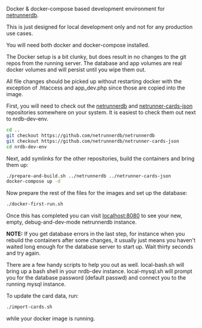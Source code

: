 Docker & docker-compose based development environment for
[netrunnerdb](https://github.com/netrunnerdb/netrunnerdb).

This is just designed for local development only and not for any production use cases.

You will need both docker and docker-compose installed.

The Docker setup is a bit clunky, but does result in no changes to the git
repos from the running server. The database and app volumes are real docker
volumes and will persist until you wipe them out.

All file changes should be picked up without restarting docker with the
exception of .htaccess and app_dev.php since those are copied into the image.

First, you will need to check out the
[netrunnerdb](https://github.com/netrunnerdb/netrunnerdb) and
[netrunner-cards-json](https://github.com/netrunnerdb/netrunner-cards-json)
repositories somewhere on your system. It is easiest to check them out next to
nrdb-dev-env.

```sh
cd ..
git checkout https://github.com/netrunnerdb/netrunnerdb
git checkout https://github.com/netrunnerdb/netrunner-cards-json
cd nrdb-dev-env
```

Next, add symlinks for the other repositories, build the containers and bring
them up:

```sh
./prepare-and-build.sh ../netrunnerdb ../netrunner-cards-json
docker-compose up -d
```

Now prepare the rest of the files for the images and set up the database:
```sh
./docker-first-run.sh
```

Once this has completed you can visit [localhost:8080](http://localhost:8080)
to see your new, empty, debug-and-dev-mode netrunnerdb instance.

**NOTE:** If you get database errors in the last step, for instance when you
rebuild the containers after some changes, it usually just means you haven't
waited long enough for the database server to start up. Wait thirty seconds and
try again.

There are  a few handy scripts to help you out as well.  local-bash.sh will bring up
a bash shell in your nrdb-dev instance. local-mysql.sh will prompt you for the
database password (default passwd) and connect you to the running mysql
instance.

To update the card data, run:

```sh
./import-cards.sh
```

while your docker image is running.
